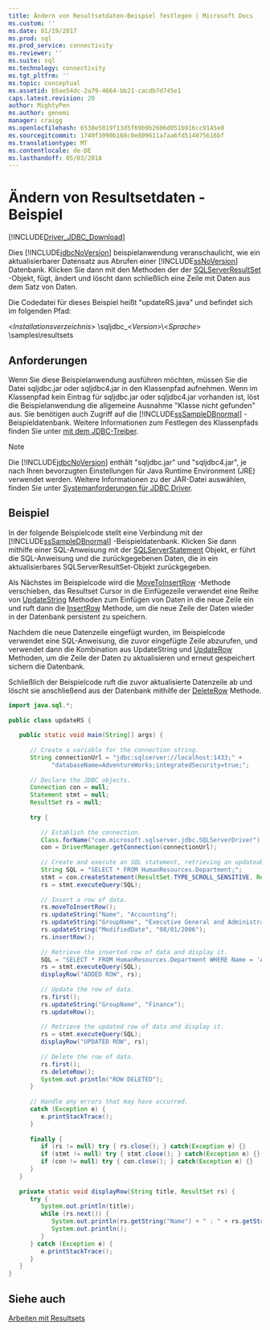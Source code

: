 ```yaml
---
title: Ändern von Resultsetdaten-Beispiel festlegen | Microsoft Docs
ms.custom: ''
ms.date: 01/19/2017
ms.prod: sql
ms.prod_service: connectivity
ms.reviewer: ''
ms.suite: sql
ms.technology: connectivity
ms.tgt_pltfrm: ''
ms.topic: conceptual
ms.assetid: b5ae54dc-2a79-4664-bb21-cacdb7d745e1
caps.latest.revision: 20
author: MightyPen
ms.author: genemi
manager: craigg
ms.openlocfilehash: 6538e5019f13d5f69b9b2606d051b916cc9145e8
ms.sourcegitcommit: 1740f3090b168c0e809611a7aa6fd514075616bf
ms.translationtype: MT
ms.contentlocale: de-DE
ms.lasthandoff: 05/03/2018
---
```

# <a name="modifying-result-set-data-sample"></a>Ändern von Resultsetdaten - Beispiel
[!INCLUDE[Driver_JDBC_Download](../../includes/driver_jdbc_download.md)]

  Dies [!INCLUDE[jdbcNoVersion](../../includes/jdbcnoversion_md.md)] beispielanwendung veranschaulicht, wie ein aktualisierbarer Datensatz aus Abrufen einer [!INCLUDE[ssNoVersion](../../includes/ssnoversion_md.md)] Datenbank. Klicken Sie dann mit den Methoden der der [SQLServerResultSet](../../connect/jdbc/reference/sqlserverresultset-class.md) -Objekt, fügt, ändert und löscht dann schließlich eine Zeile mit Daten aus dem Satz von Daten.  
  
 Die Codedatei für dieses Beispiel heißt "updateRS.java" und befindet sich im folgenden Pfad:  
  
 \<*Installationsverzeichnis*> \sqljdbc_\<*Version*>\\<*Sprache*> \samples\resultsets  
  
## <a name="requirements"></a>Anforderungen  
 Wenn Sie diese Beispielanwendung ausführen möchten, müssen Sie die Datei sqljdbc.jar oder sqljdbc4.jar in den Klassenpfad aufnehmen. Wenn im Klassenpfad kein Eintrag für sqljdbc.jar oder sqljdbc4.jar vorhanden ist, löst die Beispielanwendung die allgemeine Ausnahme "Klasse nicht gefunden" aus. Sie benötigen auch Zugriff auf die [!INCLUDE[ssSampleDBnormal](../../includes/sssampledbnormal_md.md)] -Beispieldatenbank. Weitere Informationen zum Festlegen des Klassenpfads finden Sie unter [mit dem JDBC-Treiber](../../connect/jdbc/using-the-jdbc-driver.md).  
  
> [!NOTE]  
>  Die [!INCLUDE[jdbcNoVersion](../../includes/jdbcnoversion_md.md)] enthält "sqljdbc.jar" und "sqljdbc4.jar", je nach Ihren bevorzugten Einstellungen für Java Runtime Environment (JRE) verwendet werden. Weitere Informationen zu der JAR-Datei auswählen, finden Sie unter [Systemanforderungen für JDBC Driver](../../connect/jdbc/system-requirements-for-the-jdbc-driver.md).  
  
## <a name="example"></a>Beispiel  
 In der folgende Beispielcode stellt eine Verbindung mit der [!INCLUDE[ssSampleDBnormal](../../includes/sssampledbnormal_md.md)] -Beispieldatenbank. Klicken Sie dann mithilfe einer SQL-Anweisung mit der [SQLServerStatement](../../connect/jdbc/reference/sqlserverstatement-class.md) Objekt, er führt die SQL-Anweisung und die zurückgegebenen Daten, die in ein aktualisierbares SQLServerResultSet-Objekt zurückgegeben.  
  
 Als Nächstes im Beispielcode wird die [MoveToInsertRow](../../connect/jdbc/reference/movetoinsertrow-method-sqlserverresultset.md) -Methode verschieben, das Resultset Cursor in die Einfügezeile verwendet eine Reihe von [UpdateString](../../connect/jdbc/reference/updatestring-method-sqlserverresultset.md) Methoden zum Einfügen von Daten in die neue Zeile ein und ruft dann die [InsertRow](../../connect/jdbc/reference/insertrow-method-sqlserverresultset.md) Methode, um die neue Zeile der Daten wieder in der Datenbank persistent zu speichern.  
  
 Nachdem die neue Datenzeile eingefügt wurden, im Beispielcode verwendet eine SQL-Anweisung, die zuvor eingefügte Zeile abzurufen, und verwendet dann die Kombination aus UpdateString und [UpdateRow](../../connect/jdbc/reference/updaterow-method-sqlserverresultset.md) Methoden, um die Zeile der Daten zu aktualisieren und erneut gespeichert sichern die Datenbank.  
  
 Schließlich der Beispielcode ruft die zuvor aktualisierte Datenzeile ab und löscht sie anschließend aus der Datenbank mithilfe der [DeleteRow](../../connect/jdbc/reference/deleterow-method-sqlserverresultset.md) Methode.  
  
```java
import java.sql.*;  
  
public class updateRS {  
  
   public static void main(String[] args) {  
  
      // Create a variable for the connection string.  
      String connectionUrl = "jdbc:sqlserver://localhost:1433;" +  
            "databaseName=AdventureWorks;integratedSecurity=true;";  
  
      // Declare the JDBC objects.  
      Connection con = null;  
      Statement stmt = null;  
      ResultSet rs = null;  
  
      try {  
  
         // Establish the connection.  
         Class.forName("com.microsoft.sqlserver.jdbc.SQLServerDriver");  
         con = DriverManager.getConnection(connectionUrl);  
  
         // Create and execute an SQL statement, retrieving an updateable result set.  
         String SQL = "SELECT * FROM HumanResources.Department;";  
         stmt = con.createStatement(ResultSet.TYPE_SCROLL_SENSITIVE, ResultSet.CONCUR_UPDATABLE);  
         rs = stmt.executeQuery(SQL);  
  
         // Insert a row of data.  
         rs.moveToInsertRow();  
         rs.updateString("Name", "Accounting");  
         rs.updateString("GroupName", "Executive General and Administration");  
         rs.updateString("ModifiedDate", "08/01/2006");  
         rs.insertRow();  
  
         // Retrieve the inserted row of data and display it.  
         SQL = "SELECT * FROM HumanResources.Department WHERE Name = 'Accounting';";  
         rs = stmt.executeQuery(SQL);  
         displayRow("ADDED ROW", rs);  
  
         // Update the row of data.  
         rs.first();  
         rs.updateString("GroupName", "Finance");  
         rs.updateRow();  
  
         // Retrieve the updated row of data and display it.  
         rs = stmt.executeQuery(SQL);  
         displayRow("UPDATED ROW", rs);  
  
         // Delete the row of data.  
         rs.first();  
         rs.deleteRow();  
         System.out.println("ROW DELETED");  
      }  
  
      // Handle any errors that may have occurred.  
      catch (Exception e) {  
         e.printStackTrace();  
      }  
  
      finally {  
         if (rs != null) try { rs.close(); } catch(Exception e) {}  
         if (stmt != null) try { stmt.close(); } catch(Exception e) {}  
         if (con != null) try { con.close(); } catch(Exception e) {}  
      }  
   }  
  
   private static void displayRow(String title, ResultSet rs) {  
      try {  
         System.out.println(title);  
         while (rs.next()) {  
            System.out.println(rs.getString("Name") + " : " + rs.getString("GroupName"));  
            System.out.println();  
         }  
      } catch (Exception e) {  
         e.printStackTrace();  
      }  
   }  
}  
```  
  
## <a name="see-also"></a>Siehe auch  
 [Arbeiten mit Resultsets](../../connect/jdbc/working-with-result-sets.md)  
  
  
